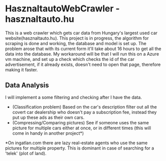 # HasznaltautoWebCrawler - hasznaltauto.hu

This is a web crawler which gets car data from Hungary's largest used car website(hasznaltauto.hu). This project is in progress, the algorithm for scraping is done and working, 
the database and model is set up. The problem arose that with its current form it'll take about 16 hours to get all the data into the database. My workaround will be that
I will run this on a Azure vm machine, and set up a check  which checks the id of the car advertisement, if it already exists, doesn't need to open that page,
therefore making it faster.

## Data Analysis
I will implement a some filtering and checking after I have the data.
 - (Classification problem) Based on the car's description filter out all the covert car dealership who doesn't pay a subscription fee, instead they put up these ads as their own cars. 
 - (Compressing/Comparing pictures) See if someone uses the same picture for multiple cars either at once, or in different times (this will come in handy in another project*)
 
 
 *On ingatlan.com there are lazy real-estate agents who use the same pictures for multiple property. This is dominant in case of searching for a 'telek' (plot of land).

